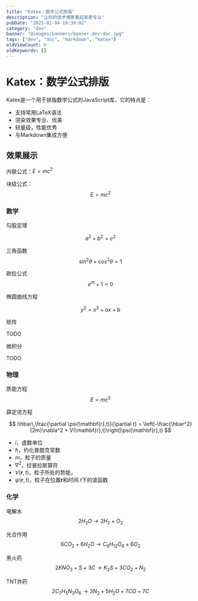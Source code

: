 ```yaml
---
title: "Katex：数学公式排版"
description: "让你的技术博客看起来更专业"
pubDate: "2025-02-04 19:30:02"
category: "dev"
banner: "@images/banners/banner-dev-doc.jpg"
tags: ["dev", "doc", "markdown", "katex"]
oldViewCount: 0
oldKeywords: []
---
```


# Katex：数学公式排版

Katex是一个用于排版数学公式的JavaScript库，它的特点是：
- 支持常用LaTeX语法
- 渲染效果专业、优美
- 轻量级，性能优秀
- 与Markdown集成方便

## 效果展示

内联公式：$E = mc^2$

块级公式：
$$
E = mc^2
$$

### 数学

勾股定理

$$
a^2 + b^2 = c^2
$$

三角函数
$$
\sin^2\theta + \cos^2\theta = 1
$$

欧拉公式
$$
e^{i\pi} + 1 = 0
$$

椭圆曲线方程

$$
y^2 = x^3 + ax + b
$$

矩阵

TODO

微积分

TODO

### 物理

质能方程
$$
E = mc^2
$$

薛定谔方程

$$
i\hbar\,\frac{\partial \psi(\mathbf{r},t)}{\partial t} = \left[-\frac{\hbar^2}{2m}\nabla^2 + V(\mathbf{r},t)\right]\psi(\mathbf{r},t)
$$

- $i$，虚数单位
- $\hbar$，约化普朗克常数
- $m$，粒子的质量
- $\nabla^2$，拉普拉斯算符
- $V(\mathbf{r},t)$，粒子所处的势能，
- $\psi(\mathbf{r},t)$，粒子在位置$\mathbf{r}$和时间 $t$下的波函数

### 化学

电解水
$$
2H_2O \rightarrow 2H_2 + O_2
$$

光合作用
$$
6CO_2 + 6H_2O \rightarrow C_6H_{12}O_6 + 6O_2
$$

黑火药
$$
2KNO_3 + S + 3C \rightarrow K_2S + 3CO_2 + N_2
$$

TNT炸药
$$
2C_7H_5N_3O_6 \rightarrow 3N_2 + 5H_2O + 7CO + 7C
$$

